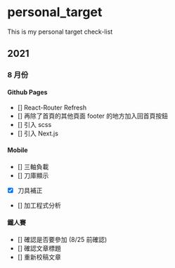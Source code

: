 # personal_target
This is my personal target check-list

## 2021
### 8 月份
#### Github Pages
- [] React-Router Refresh
- [] 再除了首頁的其他頁面 footer 的地方加入回首頁按鈕
- [] 引入 scss
- [] 引入 Next.js

#### Mobile
- [] 三軸負載
- [] 刀庫顯示
- [x] 刀具補正
- [] 加工程式分析

#### 鐵人賽
- [] 確認是否要參加 (8/25 前確認)
- [] 確認文章標題
- [] 重新校稿文章
